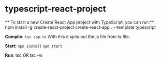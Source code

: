 # typescript-react-project

** To start a new Create React App project with TypeScript, you can run:**
npm install -g create-react-project
create-react-app . --template typescript

**Compile:**
`tsc app.ts`
With this it spits out the js file from ts file.

**Start:**
`npm install`
`npm start`

**Run**: tsc OR tsc -w
